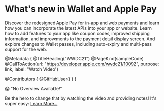 # What's new in Wallet and Apple Pay

Discover the redesigned Apple Pay for in-app and web payments and learn how you can incorporate the latest APIs into your app or website. Learn how to add features to your app like coupon codes, improved shipping information, and improvements to the payment detail display screen. And explore changes to Wallet passes, including auto-expiry and multi-pass support for the web.

@Metadata {
   @TitleHeading("WWDC21")
   @PageKind(sampleCode)
   @CallToAction(url: "https://developer.apple.com/wwdc21/10092", purpose: link, label: "Watch Video")

   @Contributors {
      @GitHubUser(<replace this with your GitHub handle>)
   }
}

😱 "No Overview Available!"

Be the hero to change that by watching the video and providing notes! It's super easy:
 [Learn More…](https://wwdcnotes.github.io/WWDCNotes/documentation/wwdcnotes/contributing)
